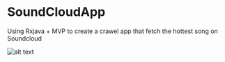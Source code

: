 # SoundCloudApp
Using Rxjava + MVP to create a crawel app that fetch the hottest song on Soundcloud


![alt text](http://4enjns4br9gh31ay86gdwp1c-wpengine.netdna-ssl.com/wp-content/uploads/2016/04/rxjava-series-cover.jpg)
